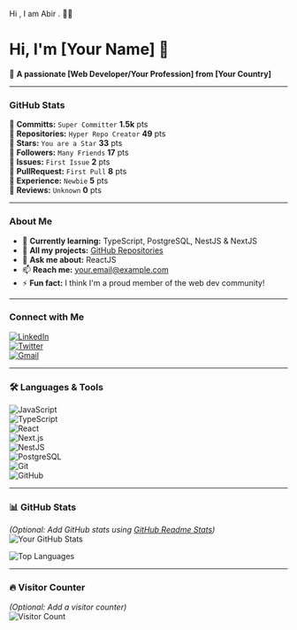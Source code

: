 Hi , I am Abir . 👨‍💻


# Hi, I'm [Your Name] 👋  

🚀 **A passionate [Web Developer/Your Profession] from [Your Country]**  

---

### **GitHub Stats**  
📌 **Committs:** `Super Committer` **1.5k** pts  
📌 **Repositories:** `Hyper Repo Creator` **49** pts  
📌 **Stars:** `You are a Star` **33** pts  
📌 **Followers:** `Many Friends` **17** pts  
📌 **Issues:** `First Issue` **2** pts  
📌 **PullRequest:** `First Pull` **8** pts  
📌 **Experience:** `Newbie` **5** pts  
📌 **Reviews:** `Unknown` **0** pts  

---

### **About Me**  
- 🌱 **Currently learning:** TypeScript, PostgreSQL, NestJS & NextJS  
- 📂 **All my projects:** [GitHub Repositories](https://github.com/yourusername?tab=repositories)  
- 💬 **Ask me about:** ReactJS  
- 📫 **Reach me:** [your.email@example.com](mailto:your.email@example.com)  
- ⚡ **Fun fact:** I think I'm a proud member of the web dev community!  

---

### **Connect with Me**  
[![LinkedIn](https://img.shields.io/badge/LinkedIn-Connect-blue?style=for-the-badge&logo=linkedin)](https://linkedin.com/in/yourusername)  
[![Twitter](https://img.shields.io/badge/Twitter-Follow-lightblue?style=for-the-badge&logo=twitter)](https://twitter.com/yourusername)  
[![Gmail](https://img.shields.io/badge/Gmail-Drop_Me_An_Email-red?style=for-the-badge&logo=gmail)](mailto:your.email@example.com)  

---

### **🛠️ Languages & Tools**  
![JavaScript](https://img.shields.io/badge/JavaScript-F7DF1E?style=flat&logo=javascript&logoColor=black)  
![TypeScript](https://img.shields.io/badge/TypeScript-3178C6?style=flat&logo=typescript&logoColor=white)  
![React](https://img.shields.io/badge/React-61DAFB?style=flat&logo=react&logoColor=black)  
![Next.js](https://img.shields.io/badge/Next.js-000000?style=flat&logo=next.js&logoColor=white)  
![NestJS](https://img.shields.io/badge/NestJS-E0234E?style=flat&logo=nestjs&logoColor=white)  
![PostgreSQL](https://img.shields.io/badge/PostgreSQL-4169E1?style=flat&logo=postgresql&logoColor=white)  
![Git](https://img.shields.io/badge/Git-F05032?style=flat&logo=git&logoColor=white)  
![GitHub](https://img.shields.io/badge/GitHub-181717?style=flat&logo=github&logoColor=white)  

---

### **📊 GitHub Stats**  
*(Optional: Add GitHub stats using [GitHub Readme Stats](https://github.com/anuraghazra/github-readme-stats))*  
![Your GitHub Stats](https://github-readme-stats.vercel.app/api?username=yourusername&show_icons=true&theme=radical)  

![Top Languages](https://github-readme-stats.vercel.app/api/top-langs/?username=yourusername&layout=compact&theme=radical)  

---

### **🔥 Visitor Counter**  
*(Optional: Add a visitor counter)*  
![Visitor Count](https://visitor-badge.laobi.icu/badge?page_id=yourusername.yourusername)  
